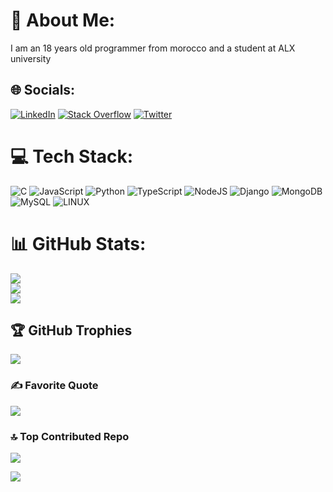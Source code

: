 # 💫 About Me:
I am an 18 years old programmer from morocco and a student at ALX university


## 🌐 Socials:
[![LinkedIn](https://img.shields.io/badge/LinkedIn-%230077B5.svg?logo=linkedin&logoColor=white)](https://linkedin.com/in/ayoub-moufid-7b03a8276) [![Stack Overflow](https://img.shields.io/badge/-Stackoverflow-FE7A16?logo=stack-overflow&logoColor=white)](https://stackoverflow.com/users/22118732) [![Twitter](https://img.shields.io/badge/Twitter-%231DA1F2.svg?logo=Twitter&logoColor=white)](https://twitter.com/moufidayoub11) 

# 💻 Tech Stack:
![C](https://img.shields.io/badge/c-%2300599C.svg?style=for-the-badge&logo=c&logoColor=white) ![JavaScript](https://img.shields.io/badge/javascript-%23323330.svg?style=for-the-badge&logo=javascript&logoColor=%23F7DF1E) ![Python](https://img.shields.io/badge/python-3670A0?style=for-the-badge&logo=python&logoColor=ffdd54) ![TypeScript](https://img.shields.io/badge/typescript-%23007ACC.svg?style=for-the-badge&logo=typescript&logoColor=white) ![NodeJS](https://img.shields.io/badge/node.js-6DA55F?style=for-the-badge&logo=node.js&logoColor=white) ![Django](https://img.shields.io/badge/django-%23092E20.svg?style=for-the-badge&logo=django&logoColor=white) ![MongoDB](https://img.shields.io/badge/MongoDB-%234ea94b.svg?style=for-the-badge&logo=mongodb&logoColor=white) ![MySQL](https://img.shields.io/badge/mysql-%2300f.svg?style=for-the-badge&logo=mysql&logoColor=white) ![LINUX](https://img.shields.io/badge/Linux-FCC624?style=for-the-badge&logo=linux&logoColor=black)

# 📊 GitHub Stats:
![](https://github-readme-stats.vercel.app/api?username=moufidayoub11&theme=vue-dark&hide_border=false&include_all_commits=true&count_private=true)<br/>
![](https://github-readme-streak-stats.herokuapp.com/?user=moufidayoub11&theme=vue-dark&hide_border=false)<br/>
![](https://github-readme-stats.vercel.app/api/top-langs/?username=moufidayoub11&theme=vue-dark&hide_border=false&include_all_commits=true&count_private=true&layout=compact)

## 🏆 GitHub Trophies
![](https://github-profile-trophy.vercel.app/?username=moufidayoub11&theme=tokyonight&no-frame=false&no-bg=true&margin-w=4)

### ✍️ Favorite Quote
![](https://quotes-github-readme.vercel.app/api?type=horizontal&theme=tokyonight&quote=Abundance%20mindset%20is%20key.%20Nothing%20big%20was%20ever%20accomplished%20by%20thinking%20small.&author=luke%20belmar)

### 🔝 Top Contributed Repo
![](https://github-contributor-stats.vercel.app/api?username=moufidayoub11&limit=5&theme=tokyonight&combine_all_yearly_contributions=true)

[![](https://visitcount.itsvg.in/api?id=moufidayoub11&icon=0&color=0)](https://visitcount.itsvg.in)
